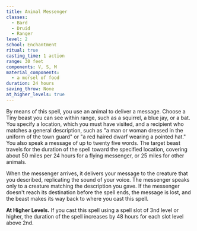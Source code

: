 ```yaml
---
title: Animal Messenger
classes:
  - Bard
  - Druid
  - Ranger
level: 2
school: Enchantment
ritual: true
casting_time: 1 action
range: 30 feet
components: V, S, M
material_components:
  - a morsel of food
duration: 24 hours
saving_throw: None
at_higher_levels: true
---
```


By means of this spell, you use an animal to deliver a message. Choose a Tiny beast you can see within range, such as a squirrel, a blue jay, or a bat. You specify a location, which you must have visited, and a recipient who matches a general description, such as "a man or woman dressed in the uniform of the town guard" or "a red haired dwarf wearing a pointed hat." You also speak a message of up to twenty five words. The target beast travels for the duration of the spell toward the specified location, covering about 50 miles per 24 hours for a flying messenger, or 25 miles for other animals.

When the messenger arrives, it delivers your message to the creature that you described, replicating the sound of your voice. The messenger speaks only to a creature matching the description you gave. If the messenger doesn't reach its destination before the spell ends, the message is lost, and the beast makes its way back to where you cast this spell.

**At Higher Levels.** If you cast this spell using a spell slot of 3nd level or higher, the duration of the spell increases by 48 hours for each slot level above 2nd.

